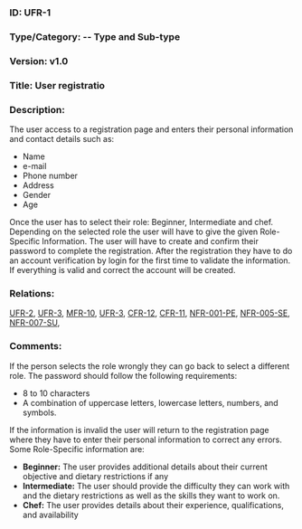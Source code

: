 ### ID: UFR-1
 
### Type/Category: -- Type and Sub-type

### Version: v1.0
 
### Title: User registratio
  
### Description: 
The user access to a registration page and enters their personal information and contact details such as:
* Name
* e-mail
* Phone number
* Address
* Gender
* Age

Once the user has to select their role: Beginner, Intermediate and chef. Depending on the selected role the user will have to give the given Role-Specific Information. The user will have to create and confirm their password to complete the registration. After the registration they have to do an account verification by login for the first time to validate the information. If everything is valid and correct the account will be created.

### Relations: 
[UFR-2](https://github.com/carmensat/RECIPE-ROULETTE/blob/main/REQUIREMENTS/UFR-2.md), [UFR-3](https://github.com/carmensat/RECIPE-ROULETTE/blob/main/REQUIREMENTS/UFR-3.md), [MFR-10](https://github.com/carmensat/RECIPE-ROULETTE/blob/main/REQUIREMENTS/MFR-10.md), 
[UFR-3](https://github.com/carmensat/RECIPE-ROULETTE/blob/main/REQUIREMENTS/UFR-3.md), [CFR-12](https://github.com/carmensat/RECIPE-ROULETTE/blob/main/REQUIREMENTS/CFR-12.md), 
[CFR-11](https://github.com/carmensat/RECIPE-ROULETTE/blob/main/REQUIREMENTS/CFR-11.md), [NFR-001-PE](https://github.com/carmensat/RECIPE-ROULETTE/blob/main/REQUIREMENTS/NFR-001-PE.md), 
[NFR-005-SE](https://github.com/carmensat/RECIPE-ROULETTE/blob/main/REQUIREMENTS/NFR-005-SE.md), [NFR-007-SU](https://github.com/carmensat/RECIPE-ROULETTE/blob/main/REQUIREMENTS/NFR-007-SU.md),



### Comments: 

If the person selects the role wrongly they can go back to select a different role. The password should follow the following requirements:
* 8 to 10 characters
* A combination of uppercase letters, lowercase letters, numbers, and symbols.

If the information is invalid the user will return to the registration page where they have to enter their personal information to correct any errors. Some Role-Specific information are:
* **Beginner:** The user provides additional details about their current objective and dietary restrictions if any
* **Intermediate:** The user should provide the difficulty they can work with and the dietary restrictions as well as the skills they want to work on.
* **Chef:** The user provides details about their experience, qualifications, and availability
